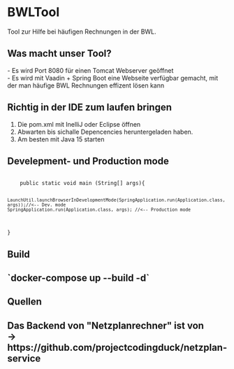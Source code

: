 # BWLTool
Tool zur Hilfe bei häufigen Rechnungen in der BWL.

<H2>Was macht unser Tool?</H2>
 - Es wird Port 8080 für einen Tomcat Webserver geöffnet</br>
 - Es wird mit Vaadin + Spring Boot eine Webseite verfügbar gemacht, mit der man häufige BWL Rechnungen effizent lösen kann

<H2>Richtig in der IDE zum laufen bringen</H2>

1. Die pom.xml mit InelliJ oder Eclipse öffnen
2. Abwarten bis sichalle Depencencies heruntergeladen haben.
3. Am besten mit Java 15 starten

<H2>Develepment- und Production mode</H2>

<code>
    public static void main (String[] args){
             
    LaunchUtil.launchBrowserInDevelopmentMode(SpringApplication.run(Application.class, args));//<-- Dev. mode
    SpringApplication.run(Application.class, args); //<-- Production mode
}
</code>

<H2>Build<H2>
`docker-compose up --build -d`
</br>
<H2>Quellen<H2>
<text>
Das Backend von "Netzplanrechner" ist von</br> 
-> https://github.com/projectcodingduck/netzplan-service
</text>
